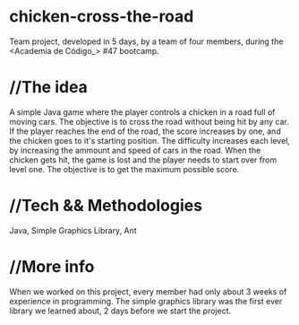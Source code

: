 # chicken-cross-the-road

Team project, developed in 5 days, by a team of four members, during the <Academia de Código_> #47 bootcamp.

# //The idea
A simple Java game where the player controls a chicken in a road full of moving cars. The objective is to cross the road without being hit by any car. If the player reaches the end of the road, the score increases by one, and the chicken goes to it's starting position. The difficulty increases each level, by increasing the ammount and speed of cars in the road. When the chicken gets hit, the game is lost and the player needs to start over from level one. The objective is to get the maximum possible score.

# //Tech && Methodologies
Java, Simple Graphics Library, Ant

# //More info
When we worked on this project, every member had only about 3 weeks of experience in programming. 
The simple graphics library was the first ever library we learned about, 2 days before we start the project.
